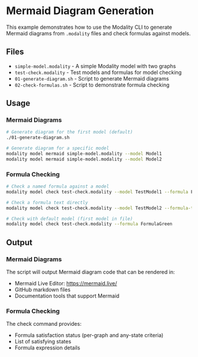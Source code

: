 # Mermaid Diagram Generation

This example demonstrates how to use the Modality CLI to generate Mermaid diagrams from `.modality` files and check formulas against models.

## Files

- `simple-model.modality` - A simple Modality model with two graphs
- `test-check.modality` - Test models and formulas for model checking
- `01-generate-diagram.sh` - Script to generate Mermaid diagrams
- `02-check-formulas.sh` - Script to demonstrate formula checking

## Usage

### Mermaid Diagrams

```bash
# Generate diagram for the first model (default)
./01-generate-diagram.sh

# Generate diagram for a specific model
modality model mermaid simple-model.modality --model Model1
modality model mermaid simple-model.modality --model Model2
```

### Formula Checking

```bash
# Check a named formula against a model
modality model check test-check.modality --model TestModel1 --formula FormulaBlue

# Check a formula text directly
modality model check test-check.modality --model TestModel2 --formula-text "<+blue> true"

# Check with default model (first model in file)
modality model check test-check.modality --formula FormulaGreen
```

## Output

### Mermaid Diagrams
The script will output Mermaid diagram code that can be rendered in:
- Mermaid Live Editor: https://mermaid.live/
- GitHub markdown files
- Documentation tools that support Mermaid

### Formula Checking
The check command provides:
- Formula satisfaction status (per-graph and any-state criteria)
- List of satisfying states
- Formula expression details 